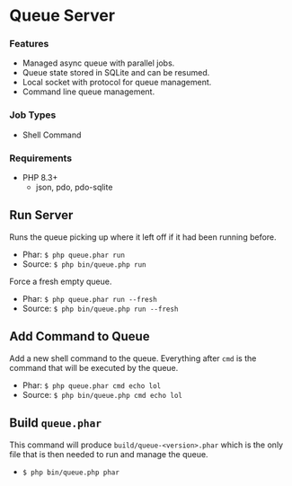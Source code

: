 # Queue Server

### Features

* Managed async queue with parallel jobs.
* Queue state stored in SQLite and can be resumed.
* Local socket with protocol for queue management.
* Command line queue management.

### Job Types

* Shell Command

### Requirements

* PHP 8.3+
	* json, pdo, pdo-sqlite

## Run Server

Runs the queue picking up where it left off if it had been running before.

* Phar: `$ php queue.phar run`
* Source: `$ php bin/queue.php run`

Force a fresh empty queue.

* Phar: `$ php queue.phar run --fresh`
* Source: `$ php bin/queue.php run --fresh`

## Add Command to Queue

Add a new shell command to the queue. Everything after `cmd` is the command that will be executed by the queue.

* Phar: `$ php queue.phar cmd echo lol`
* Source: `$ php bin/queue.php cmd echo lol`

## Build `queue.phar`

This command will produce `build/queue-<version>.phar` which is the only file that is then needed to run and manage the queue.

* `$ php bin/queue.php phar`
